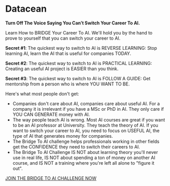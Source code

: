 # Datacean 

**Turn Off The Voice Saying You Can’t Switch Your Career To AI.**

Learn How to BRIDGE Your Career To AI. We'll hold you by the hand to prove to yourself that you can switch your career to AI.

**Secret #1**: The quickest way to switch to AI is REVERSE LEARNING:​ Stop learning AI, learn the AI that is useful for companies TODAY.

**Secret #2**: The quickest way to switch to AI is PRACTICAL LEARNING: Creating an useful AI project is EASIER than you think.

**Secret #3**: The quickest way to switch to AI is FOLLOW A GUIDE:​ ​Get mentorship from a person who is where YOU WANT TO BE.

Here's what most people don't get:

* Companies don't care about AI, companies care about useful AI. For a company it is irrelevant if you have a MSc or PhD in AI. They only care if YOU CAN GENERATE money with AI.
* The way people teach AI is wrong. Most AI courses are great if you want to be an AI professor at University. They teach the theory of AI. If you want to switch your career to AI, you need to focus on USEFUL AI, the type of AI that generates money for companies.
* The Bridge To AI challenge helps professionals working in other fields get the CONFIDENCE they need to switch their careers to AI.
* The Bridge To AI Challenge IS NOT about learning theory you'll never use in real life, IS NOT about spending a ton of money on another AI course, and IS NOT a training where you're left all alone to "figure it out".

[JOIN THE BRIDGE TO AI CHALLENGE NOW](https://www.datacean.com/bridge-to-ai-challenge)
